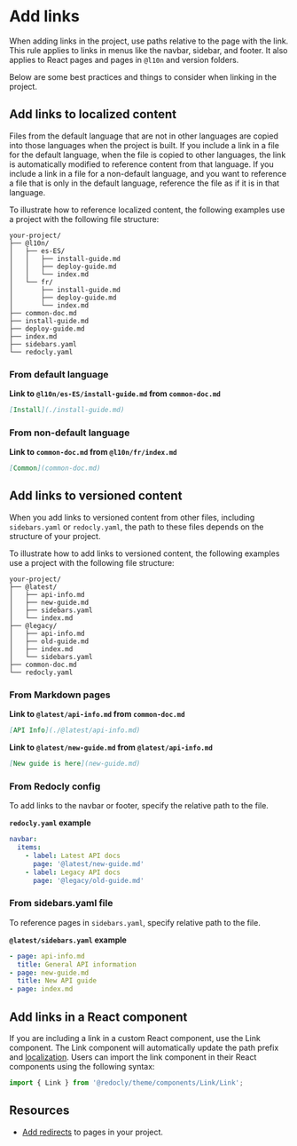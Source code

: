 # Add links

When adding links in the project, use paths relative to the page with the link.
This rule applies to links in menus like the navbar, sidebar, and footer.
It also applies to React pages and pages in `@l10n` and version folders.

Below are some best practices and things to consider when linking in the project.

## Add links to localized content

Files from the default language that are not in other languages are copied into those languages when the project is built.
If you include a link in a file for the default language,
when the file is copied to other languages, the link is automatically modified to reference content from that language.
If you include a link in a file for a non-default language, and you want to reference a file that is only in the default language,
reference the file as if it is in that language.

To illustrate how to reference localized content, the following examples use a project with the following file structure:

```treeview
your-project/
├── @l10n/
│   ├── es-ES/
│   │   ├── install-guide.md
│   │   ├── deploy-guide.md
│   │   └── index.md
│   └── fr/
│       ├── install-guide.md
│       ├── deploy-guide.md
│       └── index.md
├── common-doc.md
├── install-guide.md
├── deploy-guide.md
├── index.md
├── sidebars.yaml
└── redocly.yaml
```

### From default language

**Link to `@l10n/es-ES/install-guide.md` from `common-doc.md`**

```md
[Install](./install-guide.md)
```

### From non-default language

**Link to `common-doc.md` from `@l10n/fr/index.md`**

```md
[Common](common-doc.md)
```

## Add links to versioned content

When you add links to versioned content from other files, including `sidebars.yaml` or `redocly.yaml`, the path to these files depends on the structure of your project.

To illustrate how to add links to versioned content, the following examples use a project with the following file structure:

```treeview
your-project/
├── @latest/
│   ├── api-info.md
│   ├── new-guide.md
│   ├── sidebars.yaml
│   └── index.md
├── @legacy/
│   ├── api-info.md
│   ├── old-guide.md
│   ├── index.md
│   └── sidebars.yaml
├── common-doc.md
└── redocly.yaml
```

### From Markdown pages

**Link to `@latest/api-info.md` from `common-doc.md`**

```md
[API Info](./@latest/api-info.md)
```

**Link to `@latest/new-guide.md` from `@latest/api-info.md`**

```md
[New guide is here](new-guide.md)
```

### From Redocly config

To add links to the navbar or footer, specify the relative path to the file.

**`redocly.yaml` example**

```yaml
navbar:
  items:
    - label: Latest API docs
      page: '@latest/new-guide.md'
    - label: Legacy API docs
      page: '@legacy/old-guide.md'
```

### From sidebars.yaml file

To reference pages in `sidebars.yaml`, specify relative path to the file.

**`@latest/sidebars.yaml` example**

```yaml
- page: api-info.md
  title: General API information
- page: new-guide.md
  title: New API guide
- page: index.md
```

## Add links in a React component

If you are including a link in a custom React component, use the Link component.
The Link component will automatically update the path prefix and [localization](./localization/localize-labels.md#localize-react-pages).
Users can import the link component in their React components using the following syntax:

```javascript
import { Link } from '@redocly/theme/components/Link/Link';
```

## Resources

- [Add redirects](../config/redirects.md) to pages in your project.
